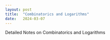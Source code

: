 ```yaml
---
layout: post
title:  "Combinatorics and Logarithms"
date:   2024-03-07
---
```


Detailed Notes on Combinatorics and Logarithms